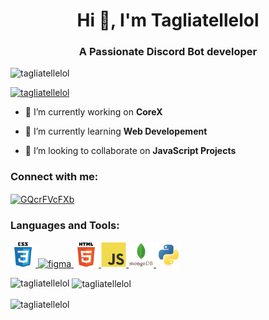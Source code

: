 <h1 align="center">Hi 👋, I'm Tagliatellelol</h1>
<h3 align="center">A Passionate Discord Bot developer</h3>

<p align="left"> <img src="https://komarev.com/ghpvc/?username=tagliatellelol&label=Profile%20views&color=0e75b6&style=plastic" alt="tagliatellelol" /> </p>

<p align="left"> <a href="https://github.com/ryo-ma/github-profile-trophy"><img src="https://github-profile-trophy.vercel.app/?username=tagliatellelol" alt="tagliatellelol" /></a> </p>

- 🔭 I’m currently working on **CoreX**

- 🌱 I’m currently learning **Web Developement**

- 👯 I’m looking to collaborate on **JavaScript Projects**

<h3 align="left">Connect with me:</h3>
<p align="left">
<a href="https://discord.gg/GQcrFVcFXb" target="blank"><img align="center" src="https://raw.githubusercontent.com/rahuldkjain/github-profile-readme-generator/master/src/images/icons/Social/discord.svg" alt="GQcrFVcFXb" height="30" width="40" /></a>
</p>

<h3 align="left">Languages and Tools:</h3>
<p align="left"> <a href="https://www.w3schools.com/css/" target="_blank"> <img src="https://raw.githubusercontent.com/devicons/devicon/master/icons/css3/css3-original-wordmark.svg" alt="css3" width="40" height="40"/> </a> <a href="https://www.figma.com/" target="_blank"> <img src="https://www.vectorlogo.zone/logos/figma/figma-icon.svg" alt="figma" width="40" height="40"/> </a> <a href="https://www.w3.org/html/" target="_blank"> <img src="https://raw.githubusercontent.com/devicons/devicon/master/icons/html5/html5-original-wordmark.svg" alt="html5" width="40" height="40"/> </a> <a href="https://developer.mozilla.org/en-US/docs/Web/JavaScript" target="_blank"> <img src="https://raw.githubusercontent.com/devicons/devicon/master/icons/javascript/javascript-original.svg" alt="javascript" width="40" height="40"/> </a> <a href="https://www.mongodb.com/" target="_blank"> <img src="https://raw.githubusercontent.com/devicons/devicon/master/icons/mongodb/mongodb-original-wordmark.svg" alt="mongodb" width="40" height="40"/> </a> <a href="https://www.python.org" target="_blank"> <img src="https://raw.githubusercontent.com/devicons/devicon/master/icons/python/python-original.svg" alt="python" width="40" height="40"/> </a> </p>

<p><img align="left" src="https://github-readme-stats.vercel.app/api/top-langs?username=tagliatellelol&show_icons=true&theme=radical&locale=en&layout=compact" alt="tagliatellelol" /></p>

<p>&nbsp;<img align="center" src="https://github-readme-stats.vercel.app/api?username=tagliatellelol&show_icons=true&theme=radical&locale=en" alt="tagliatellelol" /></p>

<p><img align="center" src="https://github-readme-streak-stats.herokuapp.com/?user=tagliatellelol&theme=dark" alt="tagliatellelol" /></p>
